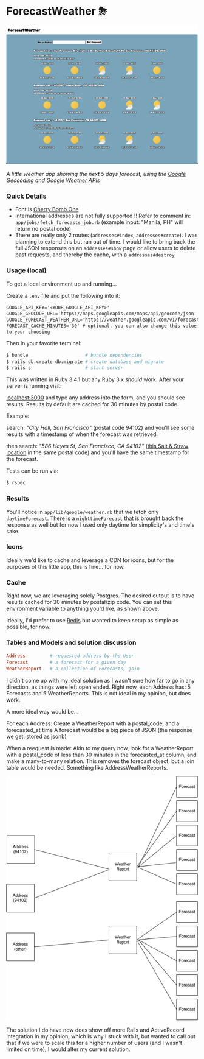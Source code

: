 # ForecastWeather ⛈

<img src="./screenshot.png" />

_A little weather app showing the next 5 days forecast, using the [Google Geocoding](https://developers.google.com/maps/documentation/geocoding/overview) and [Google Weather](https://developers.google.com/maps/documentation/weather/daily-forecast) APIs_

### Quick Details

- Font is [Cherry Bomb One](https://fonts.google.com/specimen/Cherry+Bomb+One)
- International addresses are not fully supported ‼️ Refer to comment in:
  `app/jobs/fetch_forecasts_job.rb` (example input: "Manila, PH" will return no postal code)
- There are really only 2 routes (`addresses#index`, `addresses#create`). I was planning to extend
  this but ran out of time. I would like to bring back the full JSON responses on an `addresses#show`
  page or allow users to delete past requests, and thereby the cache, with a `addresses#destroy`

### Usage (local)

To get a local environment up and running...

Create a `.env` file and put the following into it:

```
GOOGLE_API_KEY='<YOUR_GOOGLE_API_KEY>'
GOOGLE_GEOCODE_URL='https://maps.googleapis.com/maps/api/geocode/json'
GOOGLE_FORECAST_WEATHER_URL='https://weather.googleapis.com/v1/forecast/days:lookup'
FORECAST_CACHE_MINUTES='30' # optional. you can also change this value to your choosing
```

Then in your favorite terminal:

```sh
$ bundle                     # bundle dependencies
$ rails db:create db:migrate # create database and migrate
$ rails s                    # start server
```

This was written in Ruby 3.4.1 but any Ruby 3.x _should_ work. After your server is running visit:

[localhost:3000](http://localhost:3000/) and type any address into the form, and you should see
results. Results by default are cached for 30 minutes by postal code.

Example:

search: _"City Hall, San Francisco"_ (postal code 94102) and you'll see some results with a timestamp
of when the forecast was retrieved.

then search: _"586 Hayes St, San Francisco, CA 94102"_ ([this Salt & Straw location](https://www.google.com/maps?s=web&sca_esv=c3663fb3fa70fe34&lqi=ChNzYWx0IGFuZCBzdHJhdyBuZWFyIgOIAQFI8aLmzKaugIAIWisQABABEAIQAxgAGAIiE3NhbHQgYW5kIHN0cmF3IG5lYXIqCAgCEAAQARACkgEOaWNlX2NyZWFtX3Nob3CaASRDaGREU1VoTk1HOW5TMFZKUTBGblNVTm1ka3BUUnpsM1JSQULgAQD6AQUIkwEQPQ&vet=12ahUKEwjIoNKd6caQAxVPMUQIHdkTMKgQ1YkKegQIJRAB..i&cs=1&um=1&ie=UTF-8&fb=1&gl=us&sa=X&geocode=KY9xCVuigIWAMQfg5ffwK81T&daddr=586+Hayes+St,+San+Francisco,+CA+94102)
in the same postal code) and you'll have the same timestamp for the forecast.

Tests can be run via:

```sh
$ rspec
```

### Results

You'll notice in `app/lib/google/weather.rb` that we fetch only `daytimeForecast`. There is a
`nighttimeForecast` that is brought back the response as well but for now I used only daytime for
simplicity's and time's sake.

### Icons

Ideally we'd like to cache and leverage a CDN for icons, but for the purposes of this little app,
this is fine... for now.

### Cache

Right now, we are leveraging solely Postgres. The desired output is to have results cached for 30
minutes by postal/zip code. You can set this environment variable to anything you'd like, as shown
above.

Ideally, I'd prefer to use [Redis](https://redis.io/) but wanted to keep setup as simple as possible,
for now.

### Tables and Models and solution discussion

```rb
Address         # requested address by the User
Forecast        # a forecast for a given day
WeatherReport   # a collection of Forecasts, join
```

I didn't come up with my ideal solution as I wasn't sure how far to go in any direction, as things
were left open ended. Right now, each Address has: 5 Forecasts and 5 WeatherReports. This is not ideal
in my opinion, but does work.

A more ideal way would be...

For each Address:
Create a WeatherReport with a postal_code, and a forecasted_at time
A forecast would be a big piece of JSON (the response we get, stored as jsonb)

When a reequest is made:
Akin to my query now, look for a WeatherReport with a postal_code of less than 30 minutes in the
forecasted_at column, and make a many-to-many relation. This removes the forecast object, but a
join table would be needed. Something like AddressWeatherReports.

<img src="./model.png" />

The solution I do have now does show off more Rails and ActiveRecord integration in my opinion, which
is why I stuck with it, but wanted to call out that if we were to scale this for a higher number of
users (and I wasn't limited on time), I would alter my current solution.
